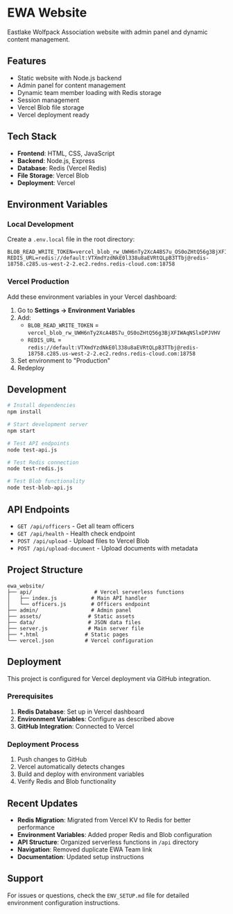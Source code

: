 # EWA Website

Eastlake Wolfpack Association website with admin panel and dynamic content management.

<!-- Last deployment: 2025-01-05 12:45 UTC -->

## Features

- Static website with Node.js backend
- Admin panel for content management
- Dynamic team member loading with Redis storage
- Session management
- Vercel Blob file storage
- Vercel deployment ready

## Tech Stack

- **Frontend**: HTML, CSS, JavaScript
- **Backend**: Node.js, Express
- **Database**: Redis (Vercel Redis)
- **File Storage**: Vercel Blob
- **Deployment**: Vercel

## Environment Variables

### Local Development

Create a `.env.local` file in the root directory:

```env
BLOB_READ_WRITE_TOKEN=vercel_blob_rw_UWH6nTy2XcA4BS7u_OS0oZHtQ56g3BjXFIWAqNSlxDPJVHV
REDIS_URL=redis://default:VTXmdYzdNkE0l338u8aEVRtQLpB3TTbj@redis-18758.c285.us-west-2-2.ec2.redns.redis-cloud.com:18758
```

### Vercel Production

Add these environment variables in your Vercel dashboard:

1. Go to **Settings → Environment Variables**
2. Add:
   - `BLOB_READ_WRITE_TOKEN` = `vercel_blob_rw_UWH6nTy2XcA4BS7u_OS0oZHtQ56g3BjXFIWAqNSlxDPJVHV`
   - `REDIS_URL` = `redis://default:VTXmdYzdNkE0l338u8aEVRtQLpB3TTbj@redis-18758.c285.us-west-2-2.ec2.redns.redis-cloud.com:18758`
3. Set environment to "Production"
4. Redeploy

## Development

```bash
# Install dependencies
npm install

# Start development server
npm start

# Test API endpoints
node test-api.js

# Test Redis connection
node test-redis.js

# Test Blob functionality
node test-blob-api.js
```

## API Endpoints

- `GET /api/officers` - Get all team officers
- `GET /api/health` - Health check endpoint
- `POST /api/upload` - Upload files to Vercel Blob
- `POST /api/upload-document` - Upload documents with metadata

## Project Structure

```
ewa_website/
├── api/                    # Vercel serverless functions
│   ├── index.js           # Main API handler
│   └── officers.js        # Officers endpoint
├── admin/                 # Admin panel
├── assets/               # Static assets
├── data/                 # JSON data files
├── server.js             # Main server file
├── *.html               # Static pages
└── vercel.json          # Vercel configuration
```

## Deployment

This project is configured for Vercel deployment via GitHub integration.

### Prerequisites

1. **Redis Database**: Set up in Vercel dashboard
2. **Environment Variables**: Configure as described above
3. **GitHub Integration**: Connected to Vercel

### Deployment Process

1. Push changes to GitHub
2. Vercel automatically detects changes
3. Build and deploy with environment variables
4. Verify Redis and Blob functionality

## Recent Updates

- **Redis Migration**: Migrated from Vercel KV to Redis for better performance
- **Environment Variables**: Added proper Redis and Blob configuration
- **API Structure**: Organized serverless functions in `/api` directory
- **Navigation**: Removed duplicate EWA Team link
- **Documentation**: Updated setup instructions

## Support

For issues or questions, check the `ENV_SETUP.md` file for detailed environment configuration instructions. 
